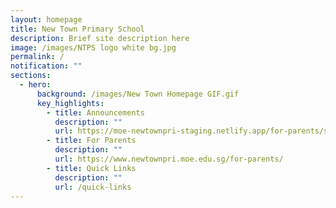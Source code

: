```yaml
---
layout: homepage
title: New Town Primary School
description: Brief site description here
image: /images/NTPS logo white bg.jpg
permalink: /
notification: ""
sections:
  - hero:
      background: /images/New Town Homepage GIF.gif
      key_highlights:
        - title: Announcements
          description: ""
          url: https://moe-newtownpri-staging.netlify.app/for-parents/school-notifications
        - title: For Parents
          description: ""
          url: https://www.newtownpri.moe.edu.sg/for-parents/
        - title: Quick Links
          description: ""
          url: /quick-links
---
```

